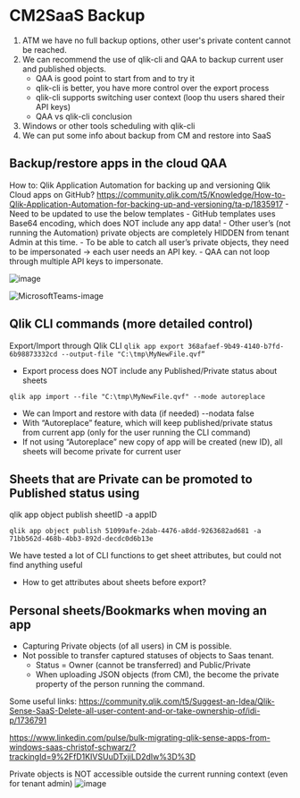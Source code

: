 
# CM2SaaS Backup
 1. ATM we have no full backup options, other user's private content cannot be reached.
 2. We can recommend the use of qlik-cli and QAA to backup current user and published objects.
     - QAA is good point to start from and to try it
	 - qlik-cli is better, you have more control over the export process
	 - qlik-cli supports switching user context (loop thu users shared their API keys)
	 - QAA vs qlik-cli conclusion
 3. Windows or other tools scheduling with qlik-cli
 4. We can put some info about backup from CM and restore into SaaS

Backup/restore apps in the cloud QAA
-
How to: Qlik Application Automation for backing up and versioning Qlik Cloud apps on GitHub?
https://community.qlik.com/t5/Knowledge/How-to-Qlik-Application-Automation-for-backing-up-and-versioning/ta-p/1835917
	- Need to be updated to use the below templates
	- GitHub templates uses Base64 encoding, which does NOT include any app data!
	- Other user’s (not running the Automation) private objects are completely HIDDEN from tenant Admin at this time.
	- To be able to catch all user’s private objects, they need to be impersonated -> each user needs an API key.
	- QAA can not loop through multiple API keys to impersonate.

![image](https://user-images.githubusercontent.com/28060254/168032934-9bd96927-edfc-4243-813d-9113031d8025.png)

![MicrosoftTeams-image](https://user-images.githubusercontent.com/28060254/168284699-3cd5dd19-9589-4ebf-b922-e0dcb4631409.png)



Qlik CLI commands (more detailed control)
-
Export/Import through Qlik CLI
`qlik app export 368afaef-9b49-4140-b7fd-6b98873332cd --output-file "C:\tmp\MyNewFile.qvf“`
- Export process does NOT include any Published/Private status about sheets

`qlik app import --file "C:\tmp\MyNewFile.qvf" --mode autoreplace`
- We can Import and restore with data (if needed) --nodata false 
- With “Autoreplace” feature, which will keep published/private status from current app (only for the user running the CLI command)
- If not using “Autoreplace” new copy of app will be created (new ID), all sheets will become private for current user

Sheets that are Private can be promoted to Published status using
- 

qlik app object publish sheetID -a appID

    qlik app object publish 51099afe-2dab-4476-a8dd-9263682ad681 -a 71bb562d-468b-4bb3-892d-decdc0d6b13e

We have tested a lot of CLI functions to get sheet attributes, but could not find anything useful
- How to get attributes about sheets before export?

Personal sheets/Bookmarks when moving an app
-

- Capturing Private objects (of all users) in CM is possible.
- Not possible to transfer captured statuses of objects to Saas tenant.
	- Status = Owner (cannot be transferred) and Public/Private
	- When uploading JSON objects (from CM), the become the private property of the person running the command. 

Some useful links:
https://community.qlik.com/t5/Suggest-an-Idea/Qlik-Sense-SaaS-Delete-all-user-content-and-or-take-ownership-of/idi-p/1736791 

https://www.linkedin.com/pulse/bulk-migrating-qlik-sense-apps-from-windows-saas-christof-schwarz/?trackingId=9%2FfD1KIVSUuDTxjiLD2dIw%3D%3D

Private objects is NOT accessible outside the current running context (even for tenant admin)
![image](https://user-images.githubusercontent.com/28060254/168272327-75b15c58-c5aa-42e8-b67f-ba153e04c17c.png)

